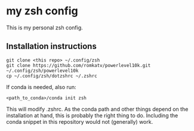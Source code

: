 # my zsh config

This is my personal zsh config.

## Installation instructions

```
git clone <this repo> ~/.config/zsh
git clone https://github.com/romkatv/powerlevel10k.git ~/.config/zsh/powerlevel10k
cp ~/.config/zsh/dotzshrc ~/.zshrc
```

If conda is needed, also run:

```
<path_to_conda>/conda init zsh
```

This will modify .zshrc. As the conda path and other things depend on the
installation at hand, this is probably the right thing to do. Including the
conda snippet in this repository would not (generally) work.
